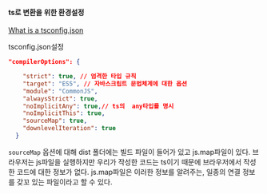 #### ts로 변환을 위한 환경설정

[What is a tsconfig.json
](https://www.typescriptlang.org/ko/docs/handbook/tsconfig-json.html)

tsconfig.json설정

```json
"compilerOptions": {

    "strict": true, // 엄격한 타입 규칙
    "target": "ES5", // 자바스크립트 문법체계에 대한 옵션
    "module": "CommonJS",
    "alwaysStrict": true,
    "noImplicitAny": true,// ts의  any타입를 명시
    "noImplicitThis": true,
    "sourceMap": true,
    "downlevelIteration": true
  }
```

`sourceMap` 옵션에 대해
dist 폴더에는 빌드 파일이 들어가 있고 js.map파일이 있다. 브라우저는 js파일을 실행하지만 우리가 작성한 코드는 ts이기 때문에 브라우저에서 작성한 코드에 대한 정보가 없다. js.map파일은 이러한 정보를 알려주는, 일종의 연결 정보를 갖꼬 있는 파일이라고 할 수 있다.
